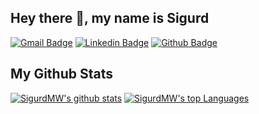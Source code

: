 ## Hey there 👋, my name is Sigurd
[![Gmail Badge](https://img.shields.io/badge/-sigurdmwahl@gmail.com-c14438?style=flat&logo=Gmail&logoColor=white&link=mailto:sigurdmwahl@gmail.com)](sigurdmwahl@gmail.com) 
[![Linkedin Badge](https://img.shields.io/badge/-sangdth-0072b1?style=flat&logo=Linkedin&logoColor=white&link=https://www.linkedin.com/in/sangdth/)](https://www.linkedin.com/in/sangdth/) [![Github Badge](https://img.shields.io/badge/-sigurdmw-grey?style=flat&logo=github&logoColor=white&link=https://github.com/sigurdmw/)](https://www.github.com/sigurdmw/) 
## My Github Stats
[![SigurdMW's github stats](https://github-readme-stats.vercel.app/api?username=sigurdmw)](https://github.com/anuraghazra/github-readme-stats)
[![SigurdMW's top Languages](https://github-readme-stats.vercel.app/api/top-langs/?username=sigurdmw)](https://github.com/anuraghazra/github-readme-stats)
